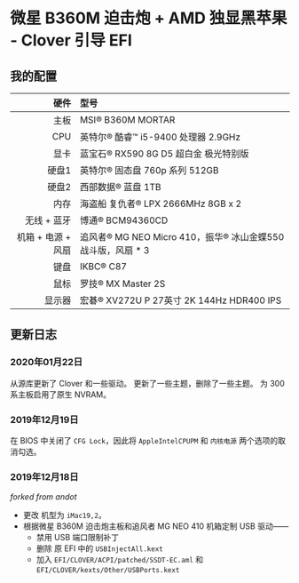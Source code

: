 # 微星 B360M 迫击炮 + AMD 独显黑苹果 - Clover 引导 EFI 

## 我的配置

|               硬件 | 型号                                                        |
| -----------------: | :---------------------------------------------------------- |
|               主板 | MSI® B360M MORTAR                                           |
|                CPU | 英特尔® 酷睿™ i5-9400 处理器 2.9GHz                         |
|               显卡 | 蓝宝石® RX590 8G D5 超白金 极光特别版                       |
|              硬盘1 | 英特尔® 固态盘 760p 系列 512GB                              |
|              硬盘2 | 西部数据® 蓝盘 1TB                                          |
|               内存 | 海盗船 复仇者® LPX 2666MHz 8GB x 2                          |
|        无线 + 蓝牙 | 博通® BCM94360CD                                            |
| 机箱 + 电源 + 风扇 | 追风者® MG NEO Micro 410，振华® 冰山金蝶550战斗版，风扇 * 3 |
|               键盘 | IKBC® C87                                                   |
|               鼠标 | 罗技® MX Master 2S                                          |
|             显示器 | 宏碁® XV272U P 27英寸 2K 144Hz HDR400 IPS                   |


## 更新日志



### 2020年01月22日

从源库更新了 Clover 和一些驱动。
更新了一些主题，删除了一些主题。
为 300 系主板启用了原生 NVRAM。

### 2019年12月19日

在 BIOS 中关闭了 `CFG Lock`，因此将 `AppleIntelCPUPM` 和 `内核电源` 两个选项的取消勾选。

### 2019年12月18日

*forked from andot*

- 更改 机型为 `iMac19,2`。
- 根据微星 B360M 迫击炮主板和追风者 MG NEO 410 机箱定制 USB 驱动——
  - 禁用 USB 端口限制补丁
  - 删除 原 EFI 中的 `USBInjectAll.kext`
  - 加入 `EFI/CLOVER/ACPI/patched/SSDT-EC.aml` 和 `EFI/CLOVER/kexts/Other/USBPorts.kext`
